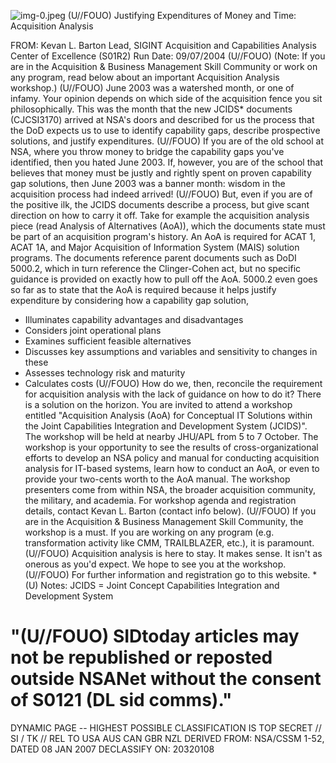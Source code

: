 ![img-0.jpeg](img-0.jpeg)
(U//FOUO) Justifying Expenditures of Money and Time: Acquisition Analysis

FROM: Kevan L. Barton
Lead, SIGINT Acquisition and Capabilities Analysis Center of Excellence (S01R2)
Run Date: 09/07/2004
(U//FOUO) (Note: If you are in the Acquisition \& Business Management Skill Community or work on any program, read below about an important Acquisition Analysis workshop.)
(U//FOUO) June 2003 was a watershed month, or one of infamy. Your opinion depends on which side of the acquisition fence you sit philosophically. This was the month that the new JCIDS* documents (CJCSI3170) arrived at NSA's doors and described for us the process that the DoD expects us to use to identify capability gaps, describe prospective solutions, and justify expenditures.
(U//FOUO) If you are of the old school at NSA, where you throw money to bridge the capability gaps you've identified, then you hated June 2003. If, however, you are of the school that believes that money must be justly and rightly spent on proven capability gap solutions, then June 2003 was a banner month: wisdom in the acquisition process had indeed arrived!
(U//FOUO) But, even if you are of the positive ilk, the JCIDS documents describe a process, but give scant direction on how to carry it off. Take for example the acquisition analysis piece (read Analysis of Alternatives (AoA)), which the documents state must be part of an acquisition program's history. An AoA is required for ACAT 1, ACAT 1A, and Major Acquisition of Information System (MAIS) solution programs. The documents reference parent documents such as DoDI 5000.2, which in turn reference the Clinger-Cohen act, but no specific guidance is provided on exactly how to pull off the AoA. 5000.2 even goes so far as to state that the AoA is required because it helps justify expenditure by considering how a capability gap solution,

- Illuminates capability advantages and disadvantages
- Considers joint operational plans
- Examines sufficient feasible alternatives
- Discusses key assumptions and variables and sensitivity to changes in these
- Assesses technology risk and maturity
- Calculates costs
(U//FOUO) How do we, then, reconcile the requirement for acquisition analysis with the lack of guidance on how to do it? There is a solution on the horizon. You are invited to attend a workshop entitled "Acquisition Analysis (AoA) for Conceptual IT Solutions within the Joint Capabilities Integration and Development System (JCIDS)". The workshop will be held at nearby JHU/APL from 5 to 7 October. The workshop is your opportunity to see the results of cross-organizational efforts to develop an NSA policy and manual for conducting acquisition analysis for IT-based systems, learn how to conduct an AoA, or even to provide your two-cents worth to the AoA manual. The workshop presenters come from within NSA, the broader acquisition community, the military, and academia. For workshop agenda and registration details, contact Kevan L. Barton (contact info below).
(U//FOUO) If you are in the Acquisition \& Business Management Skill Community, the workshop is a must. If you are working on any program (e.g. transformation activity like CMM, TRAILBLAZER, etc.), it is paramount.
(U//FOUO) Acquisition analysis is here to stay. It makes sense. It isn't as onerous as you'd expect. We hope to see you at the workshop.
(U//FOUO) For further information and registration go to this website.
*(U) Notes:
JCIDS = Joint Concept Capabilities Integration and Development System

# "(U//FOUO) SIDtoday articles may not be republished or reposted outside NSANet without the consent of $\mathbf{S 0 1 2 1}$ (DL sid comms)." 

DYNAMIC PAGE -- HIGHEST POSSIBLE CLASSIFICATION IS
TOP SECRET // SI / TK // REL TO USA AUS CAN GBR NZL
DERIVED FROM: NSA/CSSM 1-52, DATED 08 JAN 2007 DECLASSIFY ON: 20320108
